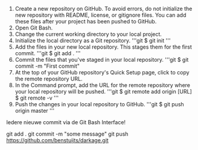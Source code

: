 1. Create a new repository on GitHub. To avoid errors, do not initialize the new repository with README, license, or gitignore files. You can add these files after your project has been pushed to GitHub.
2. Open Git Bash.
3. Change the current working directory to your local project.
4. Initialize the local directory as a Git repository.
'''git
$ git init
'''
5. Add the files in your new local repository. This stages them for the first commit.
'''git
$ git add .
'''
6. Commit the files that you've staged in your local repository.
'''git
$ git commit -m "First commit"
7. At the top of your GitHub repository's Quick Setup page, click  to copy the remote repository URL.
8. In the Command prompt, add the URL for the remote repository where your local repository will be pushed.
'''git
$ git remote add origin [URL]
$ git remote -v
'''
9. Push the changes in your local repository to GitHub.
'''git
$ git push origin master
'''

Iedere nieuwe commit via de Git Bash Interface!

git add .
git commit -m "some message"
git push https://github.com/benstuijts/darkage.git
